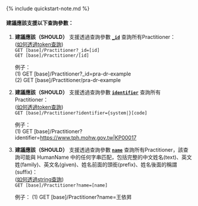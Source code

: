 {% include quickstart-note.md %}

#### 建議應該支援以下查詢參數：

1. **建議應該（SHOULD）** 支援透過查詢參數 **[`_id`](SearchParameter-Practitioner-id.html)** 查詢所有Practitioner：                
    ([如何透過token查詢](http://hl7.org/fhir/R4/search.html#token))   
    `GET [base]/Practitioner?_id=[id]`  
    `GET [base]/Practitioner/[id]`

    例子：  
      (1) GET [base]/Practitioner?_id=pra-dr-example  
      (2) GET [base]/Practitioner/pra-dr-example
	  
2. **建議應該（SHOULD）** 支援透過查詢參數 **[`identifier`](SearchParameter-Practitioner-identifier.html)** 查詢所有Practitioner：                
    ([如何透過token查詢](http://hl7.org/fhir/R4/search.html#token))   
    `GET [base]/Practitioner?identifier={system|}[code]`

    例子：  
      (1) GET [base]/Practitioner?identifier=https://www.tph.mohw.gov.tw|KP00017


3. **建議應該（SHOULD）** 支援透過查詢參數 **[`name`](SearchParameter-Practitioner-name.html)** 查詢所有Practitioner，該查詢可能與 HumanName 中的任何字串匹配，包括完整的中文姓名(text)、英文姓(family)、英文名(given)、姓名前面的頭銜(prefix)、姓名後面的稱謂(suffix)：                   
    ([如何透過string查詢](http://hl7.org/fhir/R4/search.html#string))  
    `GET [base]/Practitioner?name=[name]`

    例子：
      (1) GET [base]/Practitioner?name=王依昇